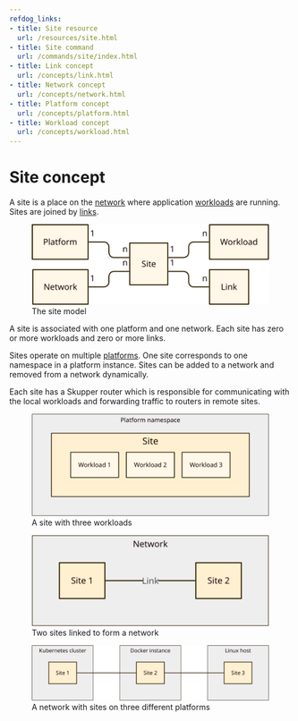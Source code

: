 ```yaml
---
refdog_links:
- title: Site resource
  url: /resources/site.html
- title: Site command
  url: /commands/site/index.html
- title: Link concept
  url: /concepts/link.html
- title: Network concept
  url: /concepts/network.html
- title: Platform concept
  url: /concepts/platform.html
- title: Workload concept
  url: /concepts/workload.html
---
```


# Site concept

A site is a place on the [network](network.html) where application
[workloads](workload.html) are running.  Sites are joined by
[links](link.html).

<figure>
  <img src="images/site-model.svg"/>
  <figcaption>The site model</figcaption>
</figure>

A site is associated with one platform and one network.  Each site
has zero or more workloads and zero or more links.

Sites operate on multiple [platforms](platform.html).  One site
corresponds to one namespace in a platform instance.  Sites can be
added to a network and removed from a network dynamically.

Each site has a Skupper router which is responsible for
communicating with the local workloads and forwarding traffic to
routers in remote sites.

<figure>
  <img src="images/site-1.svg"/>
  <figcaption>A site with three workloads</figcaption>
</figure>

<figure>
  <img src="images/site-2.svg"/>
  <figcaption>Two sites linked to form a network</figcaption>
</figure>

<figure>
  <img src="images/site-3.svg"/>
  <figcaption>A network with sites on three different
  platforms</figcaption>
</figure>
